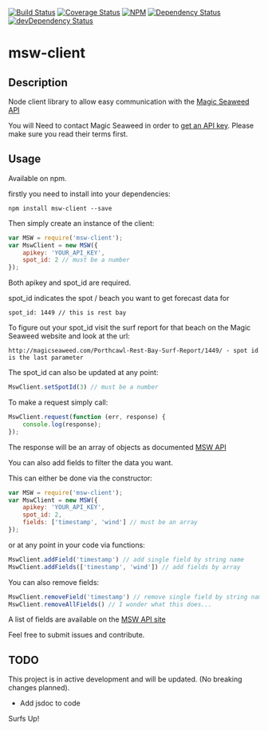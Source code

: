 [![Build Status](https://travis-ci.org/Daveloper87/msw-client.svg)](https://travis-ci.org/Daveloper87/msw-client)
[![Coverage Status](https://coveralls.io/repos/Daveloper87/msw-client/badge.svg)](https://coveralls.io/r/Daveloper87/msw-client)
[![NPM](https://img.shields.io/npm/v/msw-client.svg)](https://www.npmjs.com/package/msw-client)
[![Dependency Status](https://img.shields.io/david/Daveloper87/msw-client.svg)](https://david-dm.org/daveloper87/msw-client)
[![devDependency Status](https://img.shields.io/david/dev/Daveloper87/msw-client.svg)](https://david-dm.org/daveloper87/msw-client#info=devDependencies)

# msw-client

## Description

Node client library to allow easy communication with the [Magic Seaweed API](http://magicseaweed.com/developer/forecast-api)

You will Need to contact Magic Seaweed in order to [get an API key](http://magicseaweed.com/developer/sign-up).
Please make sure you read their terms first.

## Usage

Available on npm.

firstly you need to install into your dependencies:

    npm install msw-client --save

Then simply create an instance of the client:

```javascript
var MSW = require('msw-client');
var MswClient = new MSW({
    apikey: 'YOUR_API_KEY',
    spot_id: 2 // must be a number
});
```

Both apikey and spot_id are required.

spot_id indicates the spot / beach you want to get forecast data for

    spot_id: 1449 // this is rest bay

To figure out your spot_id visit the surf report for that beach on the Magic Seaweed website and look at the url:

    http://magicseaweed.com/Porthcawl-Rest-Bay-Surf-Report/1449/ - spot id is the last parameter

The spot_id can also be updated at any point:

```javascript
MswClient.setSpotId(3) // must be a number
```

To make a request simply call:

```javascript
MswClient.request(function (err, response) {
    console.log(response);
});
```

The response will be an array of objects as documented [MSW API](http://magicseaweed.com/developer/forecast-api)

You can also add fields to filter the data you want.

This can either be done via the constructor:

```javascript
var MSW = require('msw-client');
var MswClient = new MSW({
    apikey: 'YOUR_API_KEY',
    spot_id: 2,
    fields: ['timestamp', 'wind'] // must be an array
});
```

or at any point in your code via functions:

```javascript
MswClient.addField('timestamp') // add single field by string name
MswClient.addFields(['timestamp', 'wind']) // add fields by array
```

You can also remove fields:

```javascript
MswClient.removeField('timestamp') // remove single field by string name
MswClient.removeAllFields() // I wonder what this does...
```

A list of fields are available on the [MSW API site](http://magicseaweed.com/developer/forecast-api)

Feel free to submit issues and contribute.

## TODO

This project is in active development and will be updated. (No breaking changes planned).

- Add jsdoc to code

Surfs Up!




